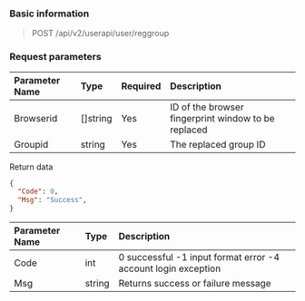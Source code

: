 ### Basic information

> POST /api/v2/userapi/user/reggroup

### Request parameters

|Parameter Name | Type | Required | Description|
|:------ |:------ |:----------|:----------|
|Browserid | []string | Yes | ID of the browser fingerprint window to be replaced|
|Groupid | string | Yes | The replaced group ID|

Return data

```json
{
  "Code": 0,
  "Msg": "Success",
}
```

|Parameter Name | Type | Description|
|:------ |:------|:------|
|Code | int | 0 successful -1 input format error -4 account login exception|
|Msg | string | Returns success or failure message|